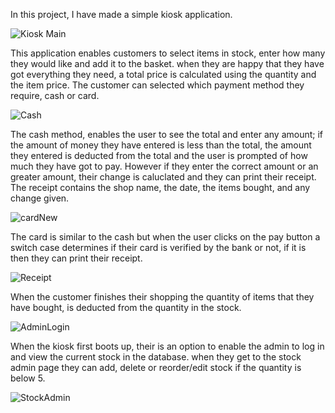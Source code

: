 In this project, I have made a simple kiosk application. 

![Kiosk Main](https://user-images.githubusercontent.com/57363879/104501049-1eeb5180-55d7-11eb-972f-c3031abc3c62.PNG)

This application enables customers to select items in stock, enter how many they would like and add it to the basket. when they are happy that they have got everything they need, a total price is calculated using the quantity and the item price. The customer can selected which payment method they require, cash or card.

![Cash](https://user-images.githubusercontent.com/57363879/104501068-24e13280-55d7-11eb-8d17-2d13507de72c.PNG)

The cash method, enables the user to see the total and enter any amount; if the amount of money they have entered is less than the total, the amount they entered is deducted from the total and the user is prompted of how much they have got to pay. However if they enter the correct amount or an greater amount, their change is caluclated and they can print their receipt. The receipt contains the shop name, the date, the items bought, and any change given.


![cardNew](https://user-images.githubusercontent.com/57363879/104503404-eea4b280-55d8-11eb-96fb-6979cb01f566.PNG)


The card is similar to the cash but when the user clicks on the pay button a switch case determines if their card is verified by the bank or not, if it is then they can print their receipt.

![Receipt](https://user-images.githubusercontent.com/57363879/104501098-2ca0d700-55d7-11eb-8af7-8e1bd4bfaa98.PNG)

When the customer finishes their shopping the quantity of items that they have bought, is deducted from the quantity in the stock. 

![AdminLogin](https://user-images.githubusercontent.com/57363879/104501017-1561e980-55d7-11eb-96b3-c591a820b443.PNG)

When the kiosk first boots up, their is an option to enable the admin to log in and view the current stock in the database. when they get to the stock admin page they can add, delete or reorder/edit stock if the quantity is below 5.

![StockAdmin](https://user-images.githubusercontent.com/57363879/104503407-f06e7600-55d8-11eb-8e98-105e43596005.PNG)


